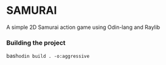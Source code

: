# SAMURAI

A simple 2D Samurai action game using Odin-lang and Raylib

### Building the project

bash``
odin build . -o:aggressive
``

